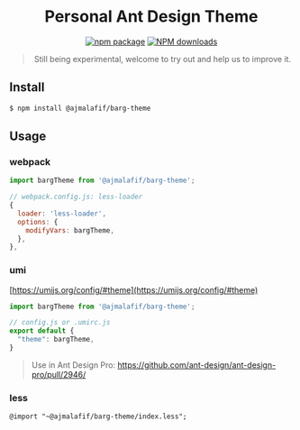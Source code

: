 <h1 align="center">Personal Ant Design Theme</h1>

<div align="center">

[![npm package](https://img.shields.io/npm/v/@ajmalafif/barg-theme.svg?style=flat-square)](https://www.npmjs.org/package/@ant-design/aliyun-theme)
[![NPM downloads](http://img.shields.io/npm/dm/@ajmalafif/barg-theme.svg?style=flat-square)](http://npmjs.com/@ant-design/aliyun-theme)

> Still being experimental, welcome to try out and help us to improve it.

</div>

## Install

```bash
$ npm install @ajmalafif/barg-theme
```

## Usage

### webpack

```js
import bargTheme from '@ajmalafif/barg-theme';

// webpack.config.js: less-loader
{
  loader: 'less-loader',
  options: {
    modifyVars: bargTheme,
  },
},
```

### umi

[https://umijs.org/config/#theme](https://umijs.org/config/#theme)

```js
import bargTheme from '@ajmalafif/barg-theme';

// config.js or .umirc.js
export default {
  "theme": bargTheme,
}
```

> Use in Ant Design Pro: https://github.com/ant-design/ant-design-pro/pull/2946/

### less

```less
@import "~@ajmalafif/barg-theme/index.less";
```
